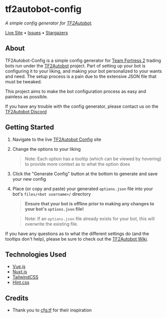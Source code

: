 # tf2autobot-config

_A simple config generator for [TF2Autobot](https://github.com/TF2Autobot/tf2autobot)._

[Live Site](https://bonfire.github.io/tf2autobot-config/) • [Issues](https://github.com/Bonfire/tf2autobot-config/issues) • [Stargazers](https://github.com/Bonfire/tf2autobot-config/stargazers)

## About

TF2Autobot-Config is a simple config generator for [Team Fortress 2](https://www.teamfortress.com/) trading bots run under the [TF2Autobot](https://github.com/TF2Autobot/tf2autobot) project. Part of setting up your bot is configuring it to your liking, and making your bot personalized to your wants and need. The setup process is a pain due to the extensive JSON file that must be tweaked.

This project aims to make the bot configuration process as easy and painless as possible.

If you have any trouble with the config generator, please contact us on the [TF2Autobot Discord](https://discord.gg/78ZKRB4BTr)

## Getting Started

1. Navigate to the live [TF2Autobot Config](https://bonfire.github.io/tf2autobot-config/) site

2. Change the options to your liking

   > Note: Each option has a tooltip (which can be viewed by hovering) to provide more context as to what the option does

3. Click the "Generate Config" button at the bottom to generate and save your new config

4. Place (or copy and paste) your generated `options.json` file into your bot's `files/<bot username>/` directory

   > **Ensure that your bot is offline prior to making any changes to your bot's `options.json` file!**

   > Note: If an `options.json` file already exists for your bot, this will overwrite the existing file.

If you have any questions as to what the different settings do (and the tooltips don't help), please be sure to check out the [TF2Autobot Wiki](https://github.com/TF2Autobot/tf2autobot/wiki/Configure-your-options.json-file).

## Technologies Used

- [Vue.js](https://vuejs.org/)
- [Nuxt.js](https://nuxtjs.org/)
- [TailwindCSS](https://tailwindcss.com/)
- [Hint.css](https://github.com/chinchang/hint.css)

## Credits

- Thank you to [cfg.tf](https://cfg.tf/) for their inspiration
